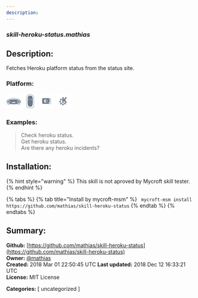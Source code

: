 ```yaml
---
description: 
---
```


### _skill-heroku-status.mathias_  
## Description:  
Fetches Heroku platform status from the status site.  
  
  
### Platform:  
 ![Mark I](../.gitbook/assets/mark-1-icon.png)  ![Mark II](../.gitbook/assets/mark-2-icon.png)  ![Picroft](../.gitbook/assets/picroft-icon.png)  ![plasmoid](../.gitbook/assets/kde.png)   
### Examples:  
> Check heroku status.  
> Get heroku status.  
> Are there any heroku incidents?  
  
## Installation:  
{% hint style="warning" %}
This skill is not aproved by Mycroft skill tester.
{% endhint %}
    
{% tabs %}
{% tab title="Install by mycroft-msm" %}
``` mycroft-msm install https://github.com/mathias/skill-heroku-status```
{% endtab %}
  {% endtabs %}
    
## Summary:  
**Github:** [https://github.com/mathias/skill-heroku-status](https://github.com/mathias/skill-heroku-status)  
**Owner:** [@mathias](https://github.com/mathias)  
**Created:** 2018 Mar 01 22:50:45 UTC  **Last updated:** 2018 Dec 12 16:33:21 UTC  
**License:** MIT License  
  
**Categories:** [ uncategorized ]   
